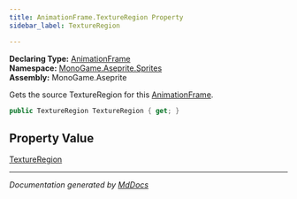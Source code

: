 ```yaml
---
title: AnimationFrame.TextureRegion Property
sidebar_label: TextureRegion

---
```


**Declaring Type:** [AnimationFrame](../)  
**Namespace:** [MonoGame.Aseprite.Sprites](../../)  
**Assembly:** MonoGame.Aseprite

Gets the source TextureRegion for this [AnimationFrame](../).

```csharp
public TextureRegion TextureRegion { get; }
```

## Property Value

[TextureRegion](../../../TextureRegion/)

___

*Documentation generated by [MdDocs](https://github.com/ap0llo/mddocs)*
